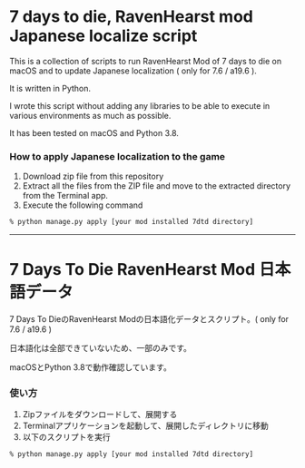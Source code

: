 # 7 days to die, RavenHearst mod Japanese localize script

This is a collection of scripts to run RavenHearst Mod of 7 days to die on macOS and to update Japanese localization ( only for 7.6 / a19.6 ).

It is written in Python.

I wrote this script without adding any libraries to be able to execute in various environments as much as possible.

It has been tested on macOS and Python 3.8.

### How to apply Japanese localization to the game

1. Download zip file from this repository
2. Extract all the files from the ZIP file and move to the extracted directory from the Terminal app.
3. Execute the following command

```bash
% python manage.py apply [your mod installed 7dtd directory]
```


----
# 7 Days To Die RavenHearst Mod 日本語データ

7 Days To DieのRavenHearst Modの日本語化データとスクリプト。( only for 7.6 / a19.6 )

日本語化は全部できていないため、一部のみです。

macOSとPython 3.8で動作確認しています。

### 使い方

1. Zipファイルをダウンロードして、展開する
2. Terminalアプリケーションを起動して、展開したディレクトリに移動
3. 以下のスクリプトを実行

```bash
% python manage.py apply [your mod installed 7dtd directory]
```
